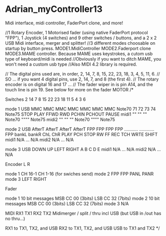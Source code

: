 # Adrian_myController13
Midi interface, midi controller, FaderPort clone, and more!

//1 Rotary Encoder, 1 Motorised fader (using native FaderPort protocol "FPP"), 1 Joystick (4 switches) and 9 other switches / buttons, and a 2 x 2 USB Midi interface, merger and splitter!
//3 different modes choosable on startup by button press. MODE1.MidiController MODE2.Faderport clone MODE3.MAME controller. Because MAME uses keystrokes, a cutom usb type of keyboard/midi is needed
//Obviously if you want to ditch MAME, you won't need a custom usb type
//Also MIDI 4.2 library is required.

// The digital pins used are, in order, 2, 14, 7, 8, 15, 22, 23, 18, 3, 4, 5, 11, 6.
// SO ... if you want 4 digital pins, use 2, 14, 7, and 8 (the first 4).
// The rotary encoder is on digital 16 and 17 ...
// The fader wiper in is pin A14, and the touch line is pin 19.  See below for more on the fader MOTOR
/*

Switches        2       14      7       8      15      22     23     18     11     5      4     3      6

mode 1 USB      MMC     MMC     MMC     MMC    MMC     MMC    MMC    Note70 71     72     73    74     Note75
                STOP    PLAY    FFWD    RWD    PCHIN   PCHOUT PAUSE
       midi1       ""                  ""           ""               Note70         """"               Note75
       midi2       ""                  ""           ""               Note70         """"               Note75


mode 2 USB      AfterT  AfterT  AfterT  AfterT
                FPP     FPP     FPP     FPP    ...........                      ............           FPP
                bankL   bankR   ChL     ChR    PLAY    PCH    STOP   RW     FF     REC    TCH   WRTE   SHIFT
       midi1    N/A                                     ...                                            N/A
       midi2    N/A                                     ...                                            N/A


mode 3 USB      DOWN    UP      LEFT    RIGHT   A       B      C      D     E
       midi1    N/A                                     ...                                            N/A
       midi2    N/A                                     ...                                            N/A


Encoder   L         R

mode 1    CH 16-1   CH 1-16 (for swiches send)
mode 2    FPP       FPP
          PANL      PANR
mode 3    LEFT      RIGHT


Fader

mode 1     10 bit messages MSB CC 00 (3bits) LSB CC 32 (7bits)
mode 2     10 bit messages MSB CC 00 (3bits) LSB CC 32 (7bits)
mode 3     N/A


MIDI RX1 TX1 RX2 TX2
Midimerger / split / thru incl USB (but USB in /out has no thru...)

RX1 to TX1, TX2, and USB
RX2 to TX1, TX2, and USB
USB to TX1 and TX2
*/


